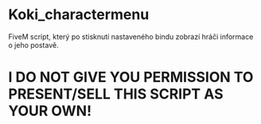 # Koki_charactermenu

FiveM script, který po stisknutí nastaveného bindu zobrazí hráči informace o jeho postavě.

# I DO NOT GIVE YOU PERMISSION TO PRESENT/SELL THIS SCRIPT AS YOUR OWN!

